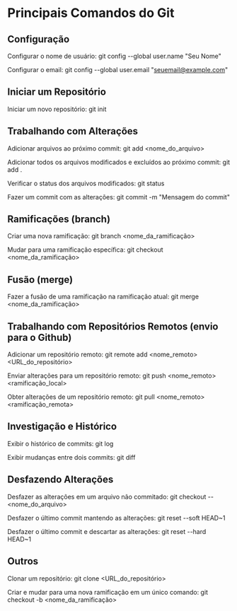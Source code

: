 # Principais Comandos do Git

## Configuração

Configurar o nome de usuário:
git config --global user.name "Seu Nome"

Configurar o email:
git config --global user.email "seuemail@example.com"

## Iniciar um Repositório

Iniciar um novo repositório:
git init

## Trabalhando com Alterações

Adicionar arquivos ao próximo commit:
git add <nome_do_arquivo>

Adicionar todos os arquivos modificados e excluídos ao próximo commit:
git add .

Verificar o status dos arquivos modificados:
git status

Fazer um commit com as alterações:
git commit -m "Mensagem do commit"

## Ramificações (branch)

Criar uma nova ramificação:
git branch <nome_da_ramificação>

Mudar para uma ramificação específica:
git checkout <nome_da_ramificação>

## Fusão (merge)

Fazer a fusão de uma ramificação na ramificação atual:
git merge <nome_da_ramificação>

## Trabalhando com Repositórios Remotos (envio para o Github)

Adicionar um repositório remoto:
git remote add <nome_remoto> <URL_do_repositório>

Enviar alterações para um repositório remoto:
git push <nome_remoto> <ramificação_local>

Obter alterações de um repositório remoto:
git pull <nome_remoto> <ramificação_remota>

## Investigação e Histórico

Exibir o histórico de commits:
git log

Exibir mudanças entre dois commits:
git diff <commit1> <commit2>

## Desfazendo Alterações

Desfazer as alterações em um arquivo não commitado:
git checkout -- <nome_do_arquivo>

Desfazer o último commit mantendo as alterações:
git reset --soft HEAD~1

Desfazer o último commit e descartar as alterações:
git reset --hard HEAD~1

## Outros

Clonar um repositório:
git clone <URL_do_repositório>

Criar e mudar para uma nova ramificação em um único comando:
git checkout -b <nome_da_ramificação>
